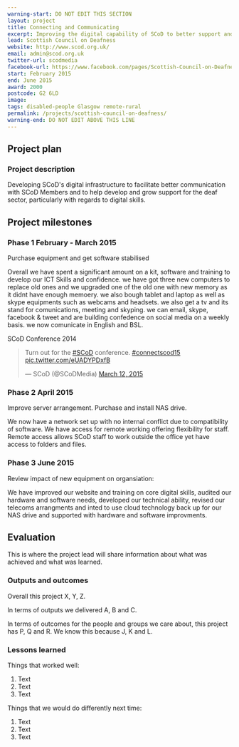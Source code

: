 ```yaml
---
warning-start: DO NOT EDIT THIS SECTION
layout: project
title: Connecting and Communicating
excerpt: Improving the digital capability of SCoD to better support and communicate with members
lead: Scottish Council on Deafness
website: http://www.scod.org.uk/
email: admin@scod.org.uk
twitter-url: scodmedia
facebook-url: https://www.facebook.com/pages/Scottish-Council-on-Deafness-SCoD/753972261325368?fref=ts
start: February 2015
end: June 2015
award: 2000
postcode: G2 6LD
image:
tags: disabled-people Glasgow remote-rural 
permalink: /projects/scottish-council-on-deafness/
warning-end: DO NOT EDIT ABOVE THIS LINE
---
```


## Project plan

### Project description

Developing SCoD's digital infrastructure to facilitate better communication with SCoD Members and to help develop and grow support for the deaf sector, particularly with regards to digital skills. 


## Project milestones

### Phase 1 February - March 2015
Purchase equipment and get software stabilised

Overall we have spent a significant amount  on a kit, software and training to develop our ICT Skills and confidence.
we have got three new computers to replace old ones and we upgraded one of the old one with new memory as it didnt have enough memoery. we also bough tablet and laptop as well as skype equipments such as webcams and headsets. we also get a tv and its stand for comunications, meeting and skyping.
we can email, skype, facebook & tweet and are building confedence on social media on a weekly basis. we now comunicate in English and BSL.

SCoD Conference 2014 

<blockquote class="twitter-tweet" lang="en"><p lang="en" dir="ltr">Turn out for the <a href="https://twitter.com/hashtag/SCoD?src=hash">#SCoD</a> conference. <a href="https://twitter.com/hashtag/connectscod15?src=hash">#connectscod15</a> <a href="http://t.co/eUADYPDxfB">pic.twitter.com/eUADYPDxfB</a></p>&mdash; SCoD (@SCoDMedia) <a href="https://twitter.com/SCoDMedia/status/575969017229385729">March 12, 2015</a></blockquote>
<script async src="//platform.twitter.com/widgets.js" charset="utf-8"></script>

### Phase 2 April 2015

Improve server arrangement. Purchase and install NAS drive.

We now have a network set up with no internal conflict due to compatibility of software. We have access for remote working offering flexibility for staff. Remote access allows SCoD staff to work outside the office yet have access to folders and files.



### Phase 3 June 2015

Review impact of new equipment on organsiation: 

We have improved our website and training on core digital skills, audited our hardware and software needs, developed our technical ability, revised our telecoms arrangments and inted to use cloud technology back up for our NAS drive and supported with hardware and software improvments. 


## Evaluation

This is where the project lead will share information about what was achieved and what was learned.

### Outputs and outcomes

Overall this project X, Y, Z.

In terms of outputs we delivered A, B and C.

In terms of outcomes for the people and groups we care about, this project has P, Q and R. We know this because J, K and L.

### Lessons learned

Things that worked well:

1. Text
2. Text
3. Text

Things that we would do differently next time:

1. Text
2. Text
3. Text
